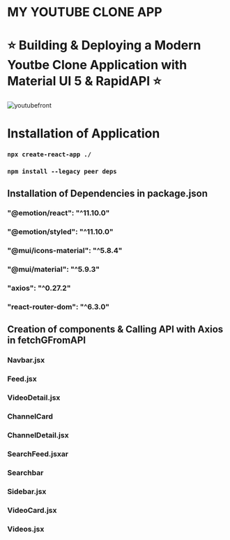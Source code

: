 # MY YOUTUBE CLONE APP

# ⭐ Building & Deploying a Modern Youtbe Clone Application with Material UI 5 & RapidAPI ⭐

![youtubefront](https://user-images.githubusercontent.com/100563372/196112284-f9cb6b42-1f95-4d22-9256-701a9289e495.png)

# Installation of Application

### `npx create-react-app ./`
### `npm install --legacy peer deps`


## Installation of Dependencies in package.json

### "@emotion/react": "^11.10.0"
### "@emotion/styled": "^11.10.0"
### "@mui/icons-material": "^5.8.4"
### "@mui/material": "^5.9.3"
### "axios": "^0.27.2"
### "react-router-dom": "^6.3.0"

## Creation of components & Calling API with Axios in fetchGFromAPI

### Navbar.jsx
### Feed.jsx
### VideoDetail.jsx
### ChannelCard
### ChannelDetail.jsx
### SearchFeed.jsxar
### Searchbar
### Sidebar.jsx
### VideoCard.jsx
### Videos.jsx










